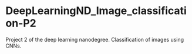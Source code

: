 # DeepLearningND_Image_classification-P2
Project 2 of the deep learning nanodegree. Classification of images using CNNs.
